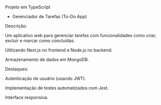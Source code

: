Projeto em TypeScript

- Gerenciador de Tarefas (To-Do App)

Descrição:

Um aplicativo web para gerenciar tarefas com funcionalidades como criar, excluir e marcar como concluídas.

Utilizando Next.js no frontend e Node.js no backend.

Armazenamento de dados em MongoDB.

Destaques:

Autenticação de usuário (usando JWT).

Implementação de testes automatizados com Jest.

Interface responsiva.
